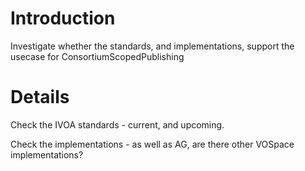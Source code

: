 # Introduction #

Investigate whether the standards, and implementations, support the usecase for  ConsortiumScopedPublishing


# Details #

Check the IVOA standards - current, and upcoming.

Check the implementations - as well as AG, are there other VOSpace implementations?
